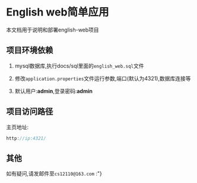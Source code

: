 # English web简单应用

本文档用于说明和部署english-web项目


## 项目环境依赖
1. mysql数据库,执行docs/sql里面的`english_web.sql`文件

2. 修改`application.properties`文件运行参数,端口(默认为4321),数据库连接等

3. 默认用户:**admin**,登录密码:**admin**


## 项目访问路径

主页地址:
```js
http://ip:4321/
```


## 其他
如有疑问,请发邮件至`cs12110@163.com` :"}

